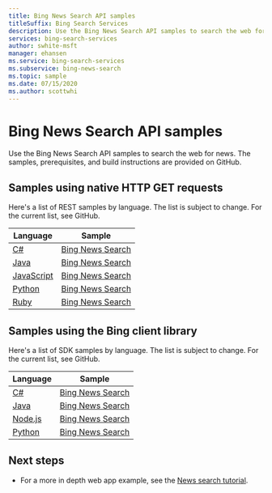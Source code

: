 ```yaml
---
title: Bing News Search API samples
titleSuffix: Bing Search Services
description: Use the Bing News Search API samples to search the web for news.
services: bing-search-services
author: swhite-msft
manager: ehansen
ms.service: bing-search-services
ms.subservice: bing-news-search
ms.topic: sample
ms.date: 07/15/2020
ms.author: scottwhi
---
```


# Bing News Search API samples

Use the Bing News Search API samples to search the web for news. The samples, prerequisites, and build instructions are provided on GitHub. 

## Samples using native HTTP GET requests

Here's a list of REST samples by language. The list is subject to change. For the current list, see GitHub.

|Language|Sample
|-|-
|[C#](https://github.com/microsoft/bing-search-dotnet-samples/tree/main/rest)|[Bing News Search](https://github.com/microsoft/bing-search-dotnet-samples/blob/main/rest/BingNewsSearchV7.cs)
|[Java](https://github.com/microsoft/bing-search-java-samples/tree/main/rest)|[Bing News Search](https://github.com/microsoft/bing-search-java-samples/blob/main/rest/BingNewsSearchV7.java)
|[JavaScript](https://github.com/microsoft/bing-search-nodejs-samples/tree/main/rest)|[Bing News Search](https://github.com/microsoft/bing-search-nodejs-samples/blob/main/rest/BingNewsSearchV7.js)
|[Python](https://github.com/microsoft/bing-search-python-samples/tree/main/rest)|[Bing News Search](https://github.com/microsoft/bing-search-python-samples/blob/main/rest/BingNewsSearchV7.py)
|[Ruby](https://github.com/microsoft/bing-search-ruby-samples/tree/main/rest)|[Bing News Search](https://github.com/microsoft/bing-search-ruby-samples/blob/main/rest/BingNewsSearchV7.rb)


## Samples using the Bing client library

Here's a list of SDK samples by language. The list is subject to change. For the current list, see GitHub.

|Language|Sample
|-|-
|[C#](https://github.com/microsoft/bing-search-dotnet-samples/tree/main/rest)|[Bing News Search](https://github.com/microsoft/bing-search-dotnet-samples/blob/main/rest/BingWebSearchV7.cs)
|[Java](https://github.com/Azure-Samples/cognitive-services-java-sdk-samples)|[Bing News Search](https://github.com/microsoft/bing-search-java-samples/blob/main/rest/BingWebSearchV7.java)
|[Node.js](https://github.com/Azure-Samples/cognitive-services-node-sdk-samples)|[Bing News Search](https://github.com/microsoft/bing-search-nodejs-samples/blob/main/rest/BingWebSearchV7.js)
|[Python](https://github.com/Azure-Samples/cognitive-services-python-sdk-samples)|[Bing News Search](https://github.com/microsoft/bing-search-python-samples/blob/main/rest/BingWebSearchV7.py)


## Next steps

- For a more in depth web app example, see the [News search tutorial](tutorial/bing-news-search-single-page-app.md).
